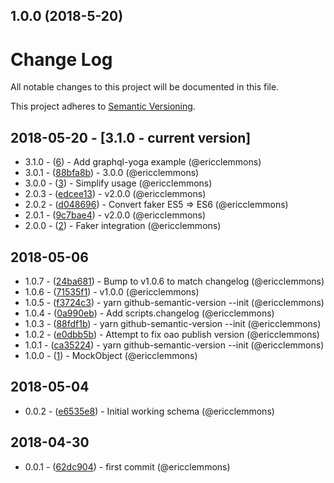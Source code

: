 ## 1.0.0 (2018-5-20)

# Change Log
All notable changes to this project will be documented in this file.

This project adheres to [Semantic Versioning](http://semver.org/).

## 2018-05-20 - [3.1.0 - current version]

- 3.1.0 - ([6](https://github.com/ericclemmons/graphql-mock-object/pull/6)) - Add graphql-yoga example (@ericclemmons)
- 3.0.1 - ([88bfa8b](https://github.com/ericclemmons/graphql-mock-object/commit/88bfa8bab36c19f5b24c0e89698a2b5c146cd679)) - 3.0.0 (@ericclemmons)
- 3.0.0 - ([3](https://github.com/ericclemmons/graphql-mock-object/pull/3)) - Simplify usage (@ericclemmons)
- 2.0.3 - ([edcee13](https://github.com/ericclemmons/graphql-mock-object/commit/edcee13a2f677b619f4cc503c10e696935cd67e6)) - v2.0.0 (@ericclemmons)
- 2.0.2 - ([d048696](https://github.com/ericclemmons/graphql-mock-object/commit/d0486967fda2137c75cb981e5e6eb0fbf430c9d1)) - Convert faker ES5 => ES6 (@ericclemmons)
- 2.0.1 - ([9c7bae4](https://github.com/ericclemmons/graphql-mock-object/commit/9c7bae4f0880ec4c7f2bf15dfa4caa5660c6a6cf)) - v2.0.0 (@ericclemmons)
- 2.0.0 - ([2](https://github.com/ericclemmons/graphql-mock-object/pull/2)) - Faker integration (@ericclemmons)

## 2018-05-06

- 1.0.7 - ([24ba681](https://github.com/ericclemmons/graphql-mock-object/commit/24ba68116b13f44871ebbf1967e5bd5c05d6fa6d)) - Bump to v1.0.6 to match changelog (@ericclemmons)
- 1.0.6 - ([71535f1](https://github.com/ericclemmons/graphql-mock-object/commit/71535f1aae3d4cfaafa2a003453806044aa6ab8b)) - v1.0.0 (@ericclemmons)
- 1.0.5 - ([f3724c3](https://github.com/ericclemmons/graphql-mock-object/commit/f3724c38d522b9a82605c41b5a35af434b38771f)) - yarn github-semantic-version --init (@ericclemmons)
- 1.0.4 - ([0a990eb](https://github.com/ericclemmons/graphql-mock-object/commit/0a990eb000e5cdc9f6c5775536891673b76a7823)) - Add scripts.changelog (@ericclemmons)
- 1.0.3 - ([88fdf1b](https://github.com/ericclemmons/graphql-mock-object/commit/88fdf1b87460d50b8fb2c10c345b9250e4f3c2cf)) - yarn github-semantic-version --init (@ericclemmons)
- 1.0.2 - ([e0dbb5b](https://github.com/ericclemmons/graphql-mock-object/commit/e0dbb5b99e0e4c5e5f76105258e0e66a725941fa)) - Attempt to fix oao publish version (@ericclemmons)
- 1.0.1 - ([ca35224](https://github.com/ericclemmons/graphql-mock-object/commit/ca3522418748f020e931d1a15125288f01000d88)) - yarn github-semantic-version --init (@ericclemmons)
- 1.0.0 - ([1](https://github.com/ericclemmons/graphql-mock-object/pull/1)) - MockObject (@ericclemmons)

## 2018-05-04

- 0.0.2 - ([e6535e8](https://github.com/ericclemmons/graphql-mock-object/commit/e6535e80574cb20c582e8db35fc2649c69aed1a5)) - Initial working schema (@ericclemmons)

## 2018-04-30

- 0.0.1 - ([62dc904](https://github.com/ericclemmons/graphql-mock-object/commit/62dc90478c2a802f342d47ac71709019fb3748bd)) - first commit (@ericclemmons)
